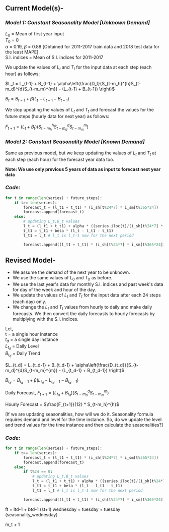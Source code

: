 ## Current Model(s)-  

### *Model 1: Constant Seasonality Model [Unknown Demand]*

$L_0$ = Mean of first year input  
$T_0$ = 0  
$\alpha$ = 0.19, 
$\beta$ = 0.88  [Obtained for 2011-2017 train data and 2018 test data for the least MAPE]  
S.I. indices = Mean of S.I. indices for 2011-2017

We update the values of $L_t$ and $T_t$ for the input data at each step (each hour) as follows:

$L_t = L_{t-1} + B_{t-1} + \alpha\left(\frac{D_t}{S_{t-m_h}^{h}S_{t-m_d}^{d}S_{t-m_m}^{m}} - (L_{t-1} + B_{t-1}) \right)$


$B_t = B_{t-1} + \beta(L_t - L_{t-1} - B_{t-1})$

We stop updating the values of $L_t$ and $T_t$ and forecast the values for the future steps (hourly data for next year) as follows:

$F_{t+1} = (L_t + B_t)(S_{t-m_h}^{h}S_{t-m_d}^{d}S_{t-m_m}^{m})$


### *Model 2: Constant Seasonality Model [Known Demand]*

Same as previous model, but we keep updating the values of $L_t$ and $T_t$ at each step (each hour) for the forecast year data too.  

**Note: We use only previous 5 years of data as input to forecast next year data**

### *Code:*

```python
for t in range(len(series) + future_steps):
    if t>= len(series):
        forecast_t = (l_t1 + t_t1) * (i_sh[t%24*7] * i_sm[t%365*24])
        forecast.append(forecast_t)
    else:
        # updating L_t,B_t values
        l_t = (l_t1 + t_t1) + alpha * ((series.iloc[t]/(i_sh[t%24*7] * i_sm[t%365*24])) - (l_t1 + t_t1))
        t_t1 = t_t1 + beta * (l_t - l_t1 - t_t1)
        l_t1 = l_t # l_t is l_t-1 now for the next period

        forecast.append((l_t1 + t_t1) * (i_sh[t%24*7] * i_sm[t%365*24]))
```

## Revised Model-  

- We assume the demand of the next year to be unknown.
- We use the same values of $L_0$ and $T_0$ as before.      
- We use the last year's data for monthly S.I. indices and past week's data for day of the week and hour of the day. 
- We update the values of $L_t$ and $T_t$ for the input data after each 24 steps (each day) only.
- We change the $L_t$ and $T_t$ values from hourly to daily and make daily forecasts. We then convert the daily forecasts to hourly forecasts by multiplying with the S.I. indices.

Let,  
t = a single hour instance  
$t_d$ = a single day instance  
$L_{t_d}$ = Daily Level  
$B_{t_d}$ = Daily Trend

$L_{t_d} = L_{t_d-1} + B_{t_d-1} + \alpha\left(\frac{D_{t_d}}{S_{t-m_d}^{d}S_{t-m_m}^{m}} - (L_{t_d-1} + B_{t_d-1}) \right)$

$B_{t_d} = B_{t_d-1} + \beta(L_{t_d} - L_{t_d-1} - B_{t_d-1})$

Daily Forecast, $F_{t+1} = (L_{t_d} + B_{t_d})(S_{t-m_d}^{d}S_{t-m_m}^{m})$

Hourly Forecast = $\frac{F_{t+1}}{12} * S_{t-m_h}^{h}$

[If we are updating seasonalities, how will we do it. Seasonality formula requires demand and level for the time instance. So, do we update the level and trend values for the time instance and then calculate the seasonalities?]

### *Code:*

```python
for t in range(len(series) + future_steps):
    if t>= len(series):
        forecast_t = (l_t1 + t_t1) * (i_sh[t%24*7] * i_sm[t%365*24])
        forecast.append(forecast_t)
    else:
        if t%24 == 0:
            # updating L_t,B_t values
            l_t = (l_t1 + t_t1) + alpha * ((series.iloc[t]/(i_sh[t%24*7] * i_sm[t%365*24])) - (l_t1 + t_t1))
            t_t1 = t_t1 + beta * (l_t - l_t1 - t_t1)
            l_t1 = l_t # l_t is l_t-1 now for the next period

        forecast.append((l_t1 + t_t1) * (i_sh[t%24*7] * i_sm[t%365*24]))
```

ft = ltd-1 + btd-1 (st+1)
wednesday = tuesday + tuesday (seasonality_wednesday)


m_t + 1